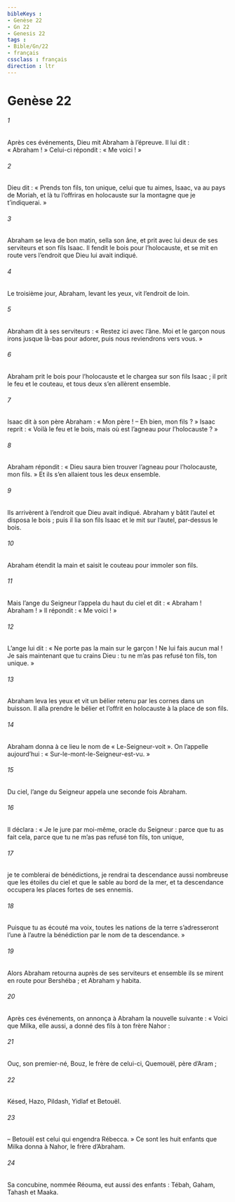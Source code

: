 ```yaml
---
bibleKeys : 
- Genèse 22
- Gn 22
- Genesis 22
tags : 
- Bible/Gn/22
- français
cssclass : français
direction : ltr
---
```


# Genèse 22

###### 1
Après ces événements, Dieu mit Abraham à l’épreuve. Il lui dit : « Abraham ! » Celui-ci répondit : « Me voici ! »
###### 2
Dieu dit : « Prends ton fils, ton unique, celui que tu aimes, Isaac, va au pays de Moriah, et là tu l’offriras en holocauste sur la montagne que je t’indiquerai. »
###### 3
Abraham se leva de bon matin, sella son âne, et prit avec lui deux de ses serviteurs et son fils Isaac. Il fendit le bois pour l’holocauste, et se mit en route vers l’endroit que Dieu lui avait indiqué.
###### 4
Le troisième jour, Abraham, levant les yeux, vit l’endroit de loin.
###### 5
Abraham dit à ses serviteurs : « Restez ici avec l’âne. Moi et le garçon nous irons jusque là-bas pour adorer, puis nous reviendrons vers vous. »
###### 6
Abraham prit le bois pour l’holocauste et le chargea sur son fils Isaac ; il prit le feu et le couteau, et tous deux s’en allèrent ensemble.
###### 7
Isaac dit à son père Abraham : « Mon père ! – Eh bien, mon fils ? » Isaac reprit : « Voilà le feu et le bois, mais où est l’agneau pour l’holocauste ? »
###### 8
Abraham répondit : « Dieu saura bien trouver l’agneau pour l’holocauste, mon fils. » Et ils s’en allaient tous les deux ensemble.
###### 9
Ils arrivèrent à l’endroit que Dieu avait indiqué. Abraham y bâtit l’autel et disposa le bois ; puis il lia son fils Isaac et le mit sur l’autel, par-dessus le bois.
###### 10
Abraham étendit la main et saisit le couteau pour immoler son fils.
###### 11
Mais l’ange du Seigneur l’appela du haut du ciel et dit : « Abraham ! Abraham ! » Il répondit : « Me voici ! »
###### 12
L’ange lui dit : « Ne porte pas la main sur le garçon ! Ne lui fais aucun mal ! Je sais maintenant que tu crains Dieu : tu ne m’as pas refusé ton fils, ton unique. »
###### 13
Abraham leva les yeux et vit un bélier retenu par les cornes dans un buisson. Il alla prendre le bélier et l’offrit en holocauste à la place de son fils.
###### 14
Abraham donna à ce lieu le nom de « Le-Seigneur-voit ». On l’appelle aujourd’hui : « Sur-le-mont-le-Seigneur-est-vu. »
###### 15
Du ciel, l’ange du Seigneur appela une seconde fois Abraham.
###### 16
Il déclara : « Je le jure par moi-même, oracle du Seigneur : parce que tu as fait cela, parce que tu ne m’as pas refusé ton fils, ton unique,
###### 17
je te comblerai de bénédictions, je rendrai ta descendance aussi nombreuse que les étoiles du ciel et que le sable au bord de la mer, et ta descendance occupera les places fortes de ses ennemis.
###### 18
Puisque tu as écouté ma voix, toutes les nations de la terre s’adresseront l’une à l’autre la bénédiction par le nom de ta descendance. »
###### 19
Alors Abraham retourna auprès de ses serviteurs et ensemble ils se mirent en route pour Bershéba ; et Abraham y habita.
###### 20
Après ces événements, on annonça à Abraham la nouvelle suivante : « Voici que Milka, elle aussi, a donné des fils à ton frère Nahor :
###### 21
Ouç, son premier-né, Bouz, le frère de celui-ci, Quemouël, père d’Aram ;
###### 22
Késed, Hazo, Pildash, Yidlaf et Betouël.
###### 23
– Betouël est celui qui engendra Rébecca. » Ce sont les huit enfants que Milka donna à Nahor, le frère d’Abraham.
###### 24
Sa concubine, nommée Réouma, eut aussi des enfants : Tébah, Gaham, Tahash et Maaka.
